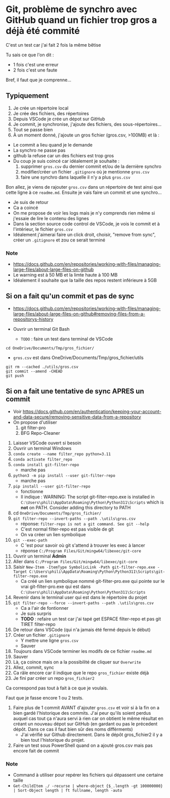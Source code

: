# Git, problème de synchro avec GitHub quand un fichier trop gros a déjà été commité

C'est un test car j'ai fait 2 fois la même bêtise


Tu sais ce que l'on dit : 
* 1 fois c'est une erreur
* 2 fois c'est une faute

Bref, il faut que je comprenne...

## Typiquement 

1. Je crée un répertoire local
1. Je crée des fichiers, des répertoires
1. Depuis VSCode je crée un dépot sur GitHub
1. Je commit, je synchronise, j'ajoute des fichiers, des sous-répertoires...
1. Tout se passe bien
1. À un moment donné, j'ajoute un gros fichier (gros.csv, >100MB) et là :
  * Le commit a lieu quand je le demande
  * La synchro ne passe pas  
  * github la refuse car un des fichiers est trop gros
  * Du coup je suis coincé car idéalement je souhaite : 
      1. supprimer `gros.csv` du dernier commit et/ou de la dernière synchro
      1. modifier/créer un fichier `.gitignore` où je mentionne `gros.csv` 
      1. faire une synchro dans laquelle il n'y a plus `gros.csv`

Bon allez, je viens de rajouter `gros.csv` dans un répertoire de test ainsi que cette ligne à ce `readme.md`. Ensuite je vais faire un commit et une synchro...

* Je suis de retour
* Ca a coincé
* On me propose de voir les logs mais je n'y comprends rien même si j'essaie de lire le contenu des lignes
* Dans la section source code control de VSCode, je vois le commit et à l'intérieur, le fichier `gros.csv`
* Idéalement j'aimerai faire un click droit, choisir, "remove from sync", créer un `.gitignore` et zou ce serait terminé


### Note
* https://docs.github.com/en/repositories/working-with-files/managing-large-files/about-large-files-on-github
* Le warning est à 50 MB et la limte haute à 100 MB
* Idéalement il souhaite que la taille des repos restent inférieure à 5GB




## Si on a fait qu'un commit et pas de sync
* https://docs.github.com/en/repositories/working-with-files/managing-large-files/about-large-files-on-github#removing-files-from-a-repositorys-history

* Ouvrir un terminal Git Bash 
  * `TODO` : faire un test dans terminal de VSCode

`cd OneDrive/Documents/Tmp/gros_fichier/`

* `gros.csv` est dans OneDrive/Documents/Tmp/gros_fichier/utils

```
git rm --cached ./utils/gros.csv
git commit --amend -CHEAD
git push
```


## Si on a fait une tentative de sync APRES un commit
* Voir https://docs.github.com/en/authentication/keeping-your-account-and-data-secure/removing-sensitive-data-from-a-repository
* On propose d'utiliser
  1. git filter-pro
  1. BFG Repo-Cleaner



1. Laisser VSCode ouvert si besoin
1. Ouvrir un terminal Windows
1. `conda create --name filter_repo python=3.11`
1. `conda activate filter_repo`
1. `conda install git-filter-repo`                      
    * marche pas
1. `python3 -m pip install --user git-filter-repo`      
    * marche pas
1. `pip install --user git-filter-repo`                 
    * fonctionne
    * Il indique : WARNING: The script git-filter-repo.exe is installed in `C:\Users\phili\AppData\Roaming\Python\Python311\Scripts` which is **not** on PATH. Consider adding this directory to PATH
1. cd `OneDrive/Documents/Tmp/gros_fichier/`
1. `git filter-repo --invert-paths --path .\utils\gros.csv`
    * réponse: `filter-repo is not a git command. See git --help`
    * C'est normal filter-repo est pas visible de git
    * On va créer un lien symbolique
1. `git --exec-path` 
    * C 'est pour savoir où git s'attend à trouver les exec à lancer
    * réponse `C:/Program Files/Git/mingw64/libexec/git-core`
1. Ouvrir un terminal **Admin**
1. Aller dans `C:/Program Files/Git/mingw64/libexec/git-core`
1. Saisir `New-Item -ItemType SymbolicLink -Path git-filter-repo.exe -Target C:\Users\phili\AppData\Roaming\Python\Python311\Scripts\git-filter-repo.exe` 
    * Ca créé un lien symbolique nommé git-filter-pro.exe qui pointe sur le vrai git-filter-pro.exe qui est dans `C:\Users\phili\AppData\Roaming\Python\Python311\Scripts`  
1. Revenir dans le terminal user qui est dans le répertoire du projet
1. `git filter-repo --force --invert-paths --path .\utils\gros.csv`
    * Ca a l'air de fontionner
    * Je suis surpris 
    * **TODO** : refaire un test car j'ai tapé get ESPACE filter-repo et pas git TIRET filter-repo
1. De retour dans VSCode (qui n'a jamais été fermé depuis le début)
1. Créer un fichier `.gitignore`  
    * Y mettre une ligne `gros.csv`
    * Sauver
1. Toujours dans VSCode terminer les modifs de ce fichier `readme.md`
1. Sauver
1. Là, ça coince mais on a la possibilité de cliquer sur `Overwrite`
1. Allez, commit, sync
1. Ca râle encore car il indique que le repo `gros_fichier` existe déjà
1. Je fini par créer un repo `gros_fichier2`

Ca correspond pas tout à fait à ce que je voulais.

Faut que je fasse encore 1 ou 2 tests.
1. Faire plus de 1 commit AVANT d'ajouter `gros.csv` et voir si à la fin on a bien gardé l'historique des commits. J'ai peur qu'ils soient perdus auquel cas tout ça n'aura servi à rien car on obtient le même résultat en créant un nouveau dépot sur GitHub (en gardant ou pas le précedent dépôt. Dans ce cas il faut bien sûr des noms différments)
    * J'ai vérifié sur Github directement. Dans le dépôt gros_fichier2 il y a bien tout l'historique du projet. 
1. Faire un test sous PowerShell quand on a ajouté gros.csv mais pas encore fait de commit

### Note 
* Command à utiliser pour repérer les fichiers qui dépassent une certaine taille
* `Get-ChildItem ./ -recurse | where-object {$_.length -gt 100000000} | Sort-Object length | ft fullname, length -auto`
